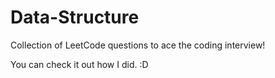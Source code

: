 # Data-Structure
Collection of LeetCode questions to ace the coding interview! 

You can check it out how I did. :D
